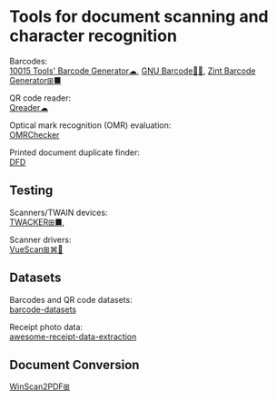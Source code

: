 
# Tools for document scanning and character recognition

Barcodes:  
[10015 Tools' Barcode Generator☁](https://10015.io/tools/barcode-generator),
[GNU Barcode🐧🆓](https://www.gnu.org/software/barcode/),
[Zint Barcode Generator⊞■](https://sourceforge.net/projects/zint/)

QR code reader:  
[Qreader☁](https://qreader.online/)

Optical mark recognition (OMR) evaluation:  
[OMRChecker](https://github.com/Udayraj123/OMRChecker)

Printed document duplicate finder:  
[DFD](https://dfd.inf.tu-dresden.de/)

## Testing

Scanners/TWAIN devices:  
[TWACKER⊞■](https://www.dynamsoft.com/web-twain/docs/faq/How-to-use-TWACKER-to-check-if-your-device-is-TWAIN-Compliant.html),

Scanner drivers:  
[VueScan⊞⌘🐧](https://www.hamrick.com/)

## Datasets

Barcodes and QR code datasets:  
[barcode-datasets](https://github.com/BenSouchet/barcode-datasets)

Receipt photo data:  
[awesome-receipt-data-extraction](https://github.com/VictorAtPL/awesome-receipt-data-extraction)

## Document Conversion

[WinScan2PDF⊞](https://www.softwareok.com/?seite=Microsoft/WinScan2PDF)
